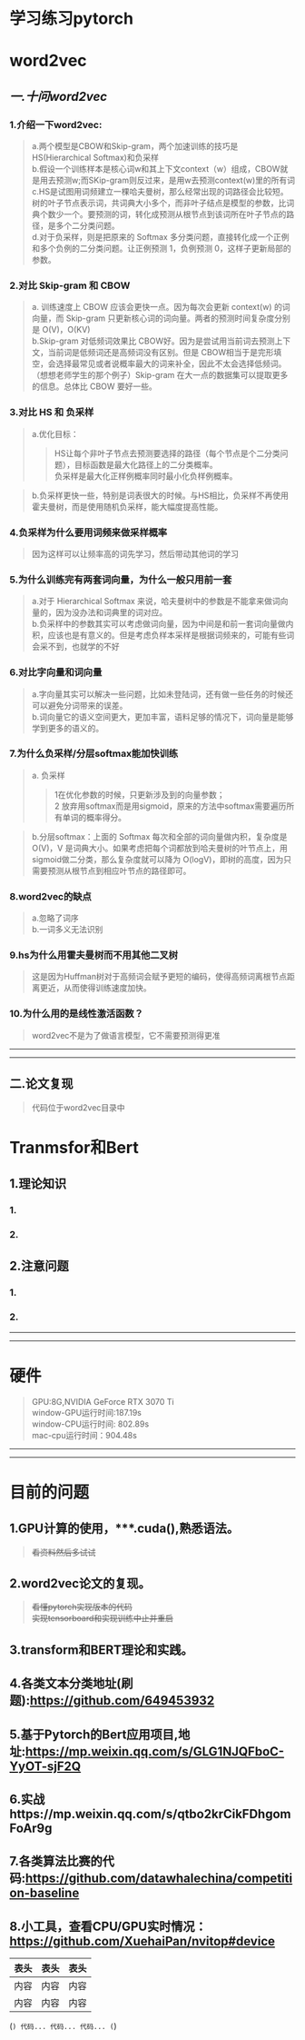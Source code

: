 学习练习pytorch
====

# word2vec
## *一.十问word2vec*
### 1.介绍一下word2vec:
> a.两个模型是CBOW和Skip-gram，两个加速训练的技巧是HS(Hierarchical Softmax)和负采样</br>
> b.假设一个训练样本是核心词w和其上下文context（w）组成，CBOW就是用去预测w;而SKip-gram则反过来，是用w去预测context(w)里的所有词</br>
> c.HS是试图用词频建立一棵哈夫曼树，那么经常出现的词路径会比较短。树的叶子节点表示词，共词典大小多个，而非叶子结点是模型的参数，比词典个数少一个。要预测的词，转化成预测从根节点到该词所在叶子节点的路径，是多个二分类问题。</br>
> d.对于负采样，则是把原来的 Softmax 多分类问题，直接转化成一个正例和多个负例的二分类问题。让正例预测 1，负例预测 0，这样子更新局部的参数。</br>

### 2.对比 Skip-gram 和 CBOW
> a. 训练速度上 CBOW 应该会更快一点。因为每次会更新 context(w) 的词向量，而 Skip-gram 只更新核心词的词向量。两者的预测时间复杂度分别是 O(V)，O(KV)</br>
> b.Skip-gram 对低频词效果比 CBOW好。因为是尝试用当前词去预测上下文，当前词是低频词还是高频词没有区别。但是 CBOW相当于是完形填空，会选择最常见或者说概率最大的词来补全，因此不太会选择低频词。（想想老师学生的那个例子）Skip-gram 在大一点的数据集可以提取更多的信息。总体比 CBOW 要好一些。</br>

### 3.对比 HS 和 负采样
>a.优化目标：
>>HS让每个非叶子节点去预测要选择的路径（每个节点是个二分类问题），目标函数是最大化路径上的二分类概率。</br>
>>负采样是最大化正样例概率同时最小化负样例概率。</br>

>b.负采样更快一些，特别是词表很大的时候。与HS相比，负采样不再使用霍夫曼树，而是使用随机负采样，能大幅度提高性能。</br>

### 4.负采样为什么要用词频来做采样概率
>因为这样可以让频率高的词先学习，然后带动其他词的学习

### 5.为什么训练完有两套词向量，为什么一般只用前一套
>a.对于 Hierarchical Softmax 来说，哈夫曼树中的参数是不能拿来做词向量的，因为没办法和词典里的词对应。</br>
>b.负采样中的参数其实可以考虑做词向量，因为中间是和前一套词向量做内积，应该也是有意义的。但是考虑负样本采样是根据词频来的，可能有些词会采不到，也就学的不好</br>

### 6.对比字向量和词向量
>a.字向量其实可以解决一些问题，比如未登陆词，还有做一些任务的时候还可以避免分词带来的误差。</br>
>b.词向量它的语义空间更大，更加丰富，语料足够的情况下，词向量是能够学到更多的语义的。</br>

### 7.为什么负采样/分层softmax能加快训练
>a. 负采样 </br>
>> 1在优化参数的时候，只更新涉及到的向量参数；</br>
>> 2 放弃用softmax而是用sigmoid，原来的方法中softmax需要遍历所有单词的概率得分。</br>

>b.分层softmax：上面的 Softmax 每次和全部的词向量做内积，复杂度是 O(V)，V 是词典大小。如果考虑把每个词都放到哈夫曼树的叶节点上，用sigmoid做二分类，那么复杂度就可以降为 O(logV)，即树的高度，因为只需要预测从根节点到相应叶节点的路径即可。

### 8.word2vec的缺点
>a.忽略了词序</br>
>b.一词多义无法识别</br>

### 9.hs为什么用霍夫曼树而不用其他二叉树
>这是因为Huffman树对于高频词会赋予更短的编码，使得高频词离根节点距离更近，从而使得训练速度加快。</br>

### 10.为什么用的是线性激活函数？
>word2vec不是为了做语言模型，它不需要预测得更准
---
---


## 二.论文复现
> 代码位于word2vec目录中

# Tranmsfor和Bert
## 1.理论知识
### 1.
### 2.
## 2.注意问题
### 1.
### 2.

___
---


# 硬件
> GPU:8G,NVIDIA GeForce RTX 3070 Ti</br>
> window-GPU运行时间:187.19s</br>
> window-CPU运行时间: 802.89s</br>
> mac-cpu运行时间：904.48s</br>
---
---

# 目前的问题
## 1.GPU计算的使用，***.cuda(),熟悉语法。
> ~~看资料然后多试试~~</br>

## 2.word2vec论文的复现。
> ~~看懂pytorch实现版本的代码~~</br>
> ~~实现tensorboard和实现训练中止并重启~~</br>

## 3.transform和BERT理论和实践。
## 4.各类文本分类地址(刷题):https://github.com/649453932
## 5.基于Pytorch的Bert应用项目,地址:https://mp.weixin.qq.com/s/GLG1NJQFboC-YyOT-sjF2Q
## 6.实战https://mp.weixin.qq.com/s/qtbo2krCikFDhgomFoAr9g
## 7.各类算法比赛的代码:https://github.com/datawhalechina/competition-baseline
## 8.小工具，查看CPU/GPU实时情况：https://github.com/XuehaiPan/nvitop#device



表头|表头|表头
---|:--:|---:
内容|内容|内容
内容|内容|内容


(```)
  代码...
  代码...
  代码...
(```)
